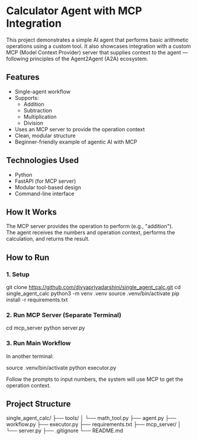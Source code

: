 # Calculator Agent with MCP Integration

This project demonstrates a simple AI agent that performs basic arithmetic operations using a custom tool. It also showcases integration with a custom MCP (Model Context Provider) server that supplies context to the agent — following principles of the Agent2Agent (A2A) ecosystem.

## Features

- Single-agent workflow
- Supports:
  - Addition
  - Subtraction
  - Multiplication
  - Division
- Uses an MCP server to provide the operation context
- Clean, modular structure
- Beginner-friendly example of agentic AI with MCP

## Technologies Used

- Python
- FastAPI (for MCP server)
- Modular tool-based design
- Command-line interface

## How It Works

The MCP server provides the operation to perform (e.g., "addition").  
The agent receives the numbers and operation context, performs the calculation, and returns the result.

## How to Run

### 1. Setup

git clone https://github.com/divyapriyadarshini/single_agent_calc.git
cd single_agent_calc
python3 -m venv .venv
source .venv/bin/activate
pip install -r requirements.txt


### 2. Run MCP Server (Separate Terminal)

cd mcp_server
python server.py


### 3. Run Main Workflow

In another terminal:

source .venv/bin/activate
python executor.py


Follow the prompts to input numbers, the system will use MCP to get the operation context.

## Project Structure

single_agent_calc/
├── tools/
│ └── math_tool.py
├── agent.py
├── workflow.py
├── executor.py
├── requirements.txt
├── mcp_server/
│ └── server.py
├── .gitignore
└── README.md